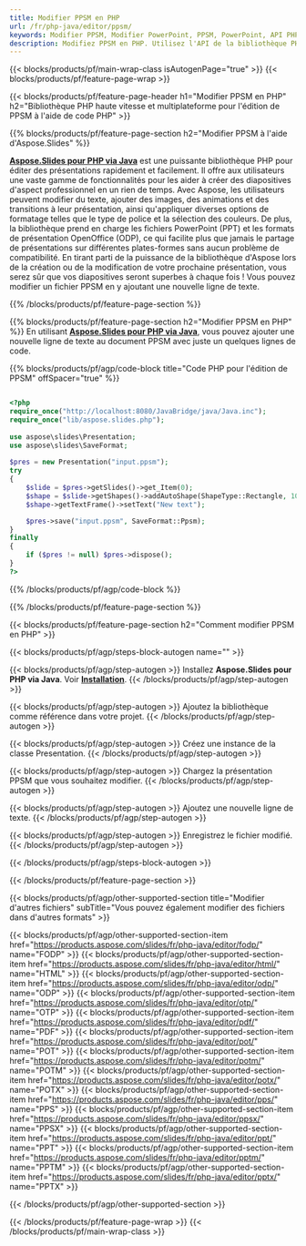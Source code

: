 ```yaml
---
title: Modifier PPSM en PHP
url: /fr/php-java/editor/ppsm/
keywords: Modifier PPSM, Modifier PowerPoint, PPSM, PowerPoint, API PHP, Bibliothèque PHP
description: Modifiez PPSM en PHP. Utilisez l'API de la bibliothèque PHP pour modifier les fichiers PPSM
---
```


{{< blocks/products/pf/main-wrap-class isAutogenPage="true" >}}
{{< blocks/products/pf/feature-page-wrap >}}

{{< blocks/products/pf/feature-page-header h1="Modifier PPSM en PHP" h2="Bibliothèque PHP haute vitesse et multiplateforme pour l'édition de PPSM à l'aide de code PHP" >}}

{{% blocks/products/pf/feature-page-section h2="Modifier PPSM à l'aide d'Aspose.Slides" %}}

[**Aspose.Slides pour PHP via Java**](https://products.aspose.com/slides/fr/php-java/) est une puissante bibliothèque PHP pour éditer des présentations rapidement et facilement. Il offre aux utilisateurs une vaste gamme de fonctionnalités pour les aider à créer des diapositives d'aspect professionnel en un rien de temps. Avec Aspose, les utilisateurs peuvent modifier du texte, ajouter des images, des animations et des transitions à leur présentation, ainsi qu'appliquer diverses options de formatage telles que le type de police et la sélection des couleurs. De plus, la bibliothèque prend en charge les fichiers PowerPoint (PPT) et les formats de présentation OpenOffice (ODP), ce qui facilite plus que jamais le partage de présentations sur différentes plates-formes sans aucun problème de compatibilité. En tirant parti de la puissance de la bibliothèque d'Aspose lors de la création ou de la modification de votre prochaine présentation, vous serez sûr que vos diapositives seront superbes à chaque fois !
Vous pouvez modifier un fichier PPSM en y ajoutant une nouvelle ligne de texte. 

{{% /blocks/products/pf/feature-page-section %}}

{{% blocks/products/pf/feature-page-section  h2="Modifier PPSM en PHP" %}}
En utilisant [**Aspose.Slides pour PHP via Java**](https://products.aspose.com/slides/fr/php-java/), vous pouvez ajouter une nouvelle ligne de texte au document PPSM avec juste un quelques lignes de code.

{{% blocks/products/pf/agp/code-block title="Code PHP pour l'édition de PPSM" offSpacer="true" %}}

```php

<?php
require_once("http://localhost:8080/JavaBridge/java/Java.inc");
require_once("lib/aspose.slides.php");
 
use aspose\slides\Presentation;
use aspose\slides\SaveFormat;
 
$pres = new Presentation("input.ppsm");
try
{
    $slide = $pres->getSlides()->get_Item(0);     
    $shape = $slide->getShapes()->addAutoShape(ShapeType::Rectangle, 10, 10, 100, 50);
    $shape->getTextFrame()->setText("New text");

    $pres->save("input.ppsm", SaveFormat::Ppsm);
}
finally
{
    if ($pres != null) $pres->dispose();
}
?>
```
{{% /blocks/products/pf/agp/code-block %}}

{{% /blocks/products/pf/feature-page-section %}}

{{< blocks/products/pf/feature-page-section  h2="Comment modifier PPSM en PHP" >}}

{{< blocks/products/pf/agp/steps-block-autogen name="" >}}


{{< blocks/products/pf/agp/step-autogen >}}
Installez **Aspose.Slides pour PHP via Java**. Voir [**Installation**](https://docs.aspose.com/slides/php-java/installation/).
{{< /blocks/products/pf/agp/step-autogen >}}

{{< blocks/products/pf/agp/step-autogen >}}
Ajoutez la bibliothèque comme référence dans votre projet.
{{< /blocks/products/pf/agp/step-autogen >}}

{{< blocks/products/pf/agp/step-autogen >}}
Créez une instance de la classe Presentation.
{{< /blocks/products/pf/agp/step-autogen >}}

{{< blocks/products/pf/agp/step-autogen >}}
Chargez la présentation PPSM que vous souhaitez modifier.
{{< /blocks/products/pf/agp/step-autogen >}}

{{< blocks/products/pf/agp/step-autogen >}}
Ajoutez une nouvelle ligne de texte.
{{< /blocks/products/pf/agp/step-autogen >}}

{{< blocks/products/pf/agp/step-autogen >}}
Enregistrez le fichier modifié.
{{< /blocks/products/pf/agp/step-autogen >}}

{{< /blocks/products/pf/agp/steps-block-autogen >}}


{{< /blocks/products/pf/feature-page-section >}}

{{< blocks/products/pf/agp/other-supported-section title="Modifier d'autres fichiers" subTitle="Vous pouvez également modifier des fichiers dans d'autres formats" >}}

{{< blocks/products/pf/agp/other-supported-section-item href="https://products.aspose.com/slides/fr/php-java/editor/fodp/" name="FODP" >}}
{{< blocks/products/pf/agp/other-supported-section-item href="https://products.aspose.com/slides/fr/php-java/editor/html/" name="HTML" >}}
{{< blocks/products/pf/agp/other-supported-section-item href="https://products.aspose.com/slides/fr/php-java/editor/odp/" name="ODP" >}}
{{< blocks/products/pf/agp/other-supported-section-item href="https://products.aspose.com/slides/fr/php-java/editor/otp/" name="OTP" >}}
{{< blocks/products/pf/agp/other-supported-section-item href="https://products.aspose.com/slides/fr/php-java/editor/pdf/" name="PDF" >}}
{{< blocks/products/pf/agp/other-supported-section-item href="https://products.aspose.com/slides/fr/php-java/editor/pot/" name="POT" >}}
{{< blocks/products/pf/agp/other-supported-section-item href="https://products.aspose.com/slides/fr/php-java/editor/potm/" name="POTM" >}}
{{< blocks/products/pf/agp/other-supported-section-item href="https://products.aspose.com/slides/fr/php-java/editor/potx/" name="POTX" >}}
{{< blocks/products/pf/agp/other-supported-section-item href="https://products.aspose.com/slides/fr/php-java/editor/pps/" name="PPS" >}}
{{< blocks/products/pf/agp/other-supported-section-item href="https://products.aspose.com/slides/fr/php-java/editor/ppsx/" name="PPSX" >}}
{{< blocks/products/pf/agp/other-supported-section-item href="https://products.aspose.com/slides/fr/php-java/editor/ppt/" name="PPT" >}}
{{< blocks/products/pf/agp/other-supported-section-item href="https://products.aspose.com/slides/fr/php-java/editor/pptm/" name="PPTM" >}}
{{< blocks/products/pf/agp/other-supported-section-item href="https://products.aspose.com/slides/fr/php-java/editor/pptx/" name="PPTX" >}}


{{< /blocks/products/pf/agp/other-supported-section >}}

{{< /blocks/products/pf/feature-page-wrap >}}
{{< /blocks/products/pf/main-wrap-class >}}